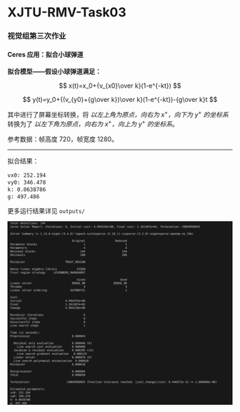 # XJTU-RMV-Task03
### 视觉组第三次作业
#### Ceres 应用：拟合小球弹道

**拟合模型——假设小球弹道满足：**

$$
x(t)=x_0+{v_{x0}\over k}(1-e^{-kt})
$$

$$
y(t)=y_0+{(v_{y0}+{g\over k})\over k}(1-e^{-kt})-{g\over k}t
$$

其中进行了屏幕坐标转换，将 *以左上角为原点，向右为* $x^+$*，向下为* $y^+$ *的坐标系* 转换为了 *以左下角为原点，向右为* $x^+$*，向上为* $y^+$ *的坐标系*。

参考数据：帧高度 $720$，帧宽度 $1280$。

-------------

拟合结果：

```
vx0: 252.194
vy0: 346.478
k: 0.0638786
g: 497.486
```

更多运行结果详见 `outputs/`

![运行结果截图](outputs/results.png)
